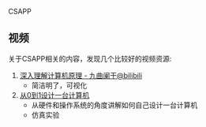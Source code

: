 CSAPP

## 视频
关于CSAPP相关的内容，发现几个比较好的视频资源:

1. [深入理解计算机原理 - 九曲阑干@bilibili](https://space.bilibili.com/354767108/video)
   - 简洁明了，可视化
2. [从0到1设计一台计算机](https://www.bilibili.com/video/BV1wi4y157D3?p=1)
   - 从硬件和操作系统的角度讲解如何自己设计一台计算机
   - 仿真实验
